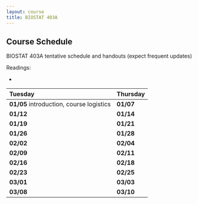 ```yaml
---
layout: course
title: BIOSTAT 403A
---
```


## Course Schedule

BIOSTAT 403A tentative schedule and handouts (expect frequent updates)


Readings:  

*   



| Tuesday | Thursday |
|:-----------|:------------|
| **01/05** introduction, course logistics | **01/07** |
| **01/12** | **01/14** |
| **01/19** | **01/21** |
| **01/26** | **01/28** |
| **02/02** | **02/04** |
| **02/09** | **02/11** |
| **02/16** | **02/18** |
| **02/23** | **02/25** |
| **03/01** | **03/03** |
| **03/08** | **03/10** |


